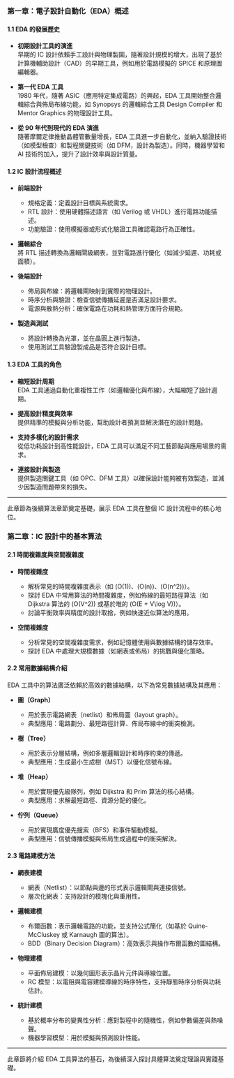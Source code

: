 ### 第一章：電子設計自動化（EDA）概述

#### 1.1 EDA 的發展歷史  
- **初期設計工具的演進**  
  早期的 IC 設計依賴手工設計與物理製圖，隨著設計規模的增大，出現了基於計算機輔助設計（CAD）的早期工具，例如用於電路模擬的 SPICE 和原理圖編輯器。  

- **第一代 EDA 工具**  
  1980 年代，隨著 ASIC（應用特定集成電路）的興起，EDA 工具開始整合邏輯綜合與佈局布線功能，如 Synopsys 的邏輯綜合工具 Design Compiler 和 Mentor Graphics 的物理設計工具。  

- **從 90 年代到現代的 EDA 演進**  
  隨著摩爾定律推動晶體管數量增長，EDA 工具進一步自動化，並納入驗證技術（如模型檢查）和製程關鍵技術（如 DFM，設計為製造）。同時，機器學習和 AI 技術的加入，提升了設計效率與設計質量。

#### 1.2 IC 設計流程概述  
- **前端設計**  
  - 規格定義：定義設計目標與系統需求。  
  - RTL 設計：使用硬體描述語言（如 Verilog 或 VHDL）進行電路功能描述。  
  - 功能驗證：使用模擬器或形式化驗證工具確認電路行為正確性。

- **邏輯綜合**  
  將 RTL 描述轉換為邏輯閘級網表，並對電路進行優化（如減少延遲、功耗或面積）。  

- **後端設計**  
  - 佈局與布線：將邏輯閘映射到實際的物理設計。  
  - 時序分析與驗證：檢查信號傳播延遲是否滿足設計要求。  
  - 電源與散熱分析：確保電路在功耗和熱管理方面符合規範。

- **製造與測試**  
  - 將設計轉換為光罩，並在晶圓上進行製造。  
  - 使用測試工具驗證製成品是否符合設計目標。

#### 1.3 EDA 工具的角色  
- **縮短設計周期**  
  EDA 工具通過自動化重複性工作（如邏輯優化與布線），大幅縮短了設計週期。  

- **提高設計精度與效率**  
  提供精準的模擬與分析功能，幫助設計者預測並解決潛在的設計問題。  

- **支持多樣化的設計需求**  
  從低功耗設計到高性能設計，EDA 工具可以滿足不同工藝節點與應用場景的需求。  

- **連接設計與製造**  
  提供製造關鍵工具（如 OPC、DFM 工具）以確保設計能夠被有效製造，並減少因製造問題帶來的損失。  

---

此章節為後續算法章節奠定基礎，展示 EDA 工具在整個 IC 設計流程中的核心地位。

### 第二章：IC 設計中的基本算法

#### 2.1 時間複雜度與空間複雜度  
- **時間複雜度**  
  - 解析常見的時間複雜度表示（如 \(O(1)\)、\(O(n)\)、\(O(n^2)\)）。  
  - 探討 EDA 中常用算法的時間複雜度，例如佈線的最短路徑算法（如 Dijkstra 算法的 \(O(V^2)\) 或基於堆的 \(O(E + V\log V)\)）。  
  - 討論平衡效率與精度的設計取捨，例如快速近似算法的應用。

- **空間複雜度**  
  - 分析常見的空間複雜度需求，例如記憶體使用與數據結構的儲存效率。  
  - 探討 EDA 中處理大規模數據（如網表或佈局）的挑戰與優化策略。  

#### 2.2 常用數據結構介紹  
EDA 工具中的算法廣泛依賴於高效的數據結構，以下為常見數據結構及其應用：  

- **圖（Graph）**  
  - 用於表示電路網表（netlist）和佈局圖（layout graph）。  
  - 典型應用：電路劃分、最短路徑計算、佈局布線中的衝突檢測。  

- **樹（Tree）**  
  - 用於表示分層結構，例如多層邏輯設計和時序約束的傳遞。  
  - 典型應用：生成最小生成樹（MST）以優化信號布線。  

- **堆（Heap）**  
  - 用於實現優先級隊列，例如 Dijkstra 和 Prim 算法的核心結構。  
  - 典型應用：求解最短路徑、資源分配的優化。  

- **佇列（Queue）**  
  - 用於實現廣度優先搜索（BFS）和事件驅動模擬。  
  - 典型應用：信號傳播模擬與佈局生成過程中的衝突解決。  

#### 2.3 電路建模方法  
- **網表建模**  
  - 網表（Netlist）：以節點與邊的形式表示邏輯閘與連接信號。  
  - 層次化網表：支持設計的模塊化與重用性。  

- **邏輯建模**  
  - 布爾函數：表示邏輯電路的功能，並支持公式簡化（如基於 Quine-McCluskey 或 Karnaugh 圖的算法）。  
  - BDD（Binary Decision Diagram）：高效表示與操作布爾函數的圖結構。

- **物理建模**  
  - 平面佈局建模：以幾何圖形表示晶片元件與導線位置。  
  - RC 模型：以電阻與電容建模導線的時序特性，支持靜態時序分析與功耗估計。  

- **統計建模**  
  - 基於概率分布的變異性分析：應對製程中的隨機性，例如參數偏差與熱噪聲。  
  - 機器學習模型：用於模擬與預測設計性能。  

---

此章節將介紹 EDA 工具算法的基石，為後續深入探討具體算法奠定理論與實踐基礎。